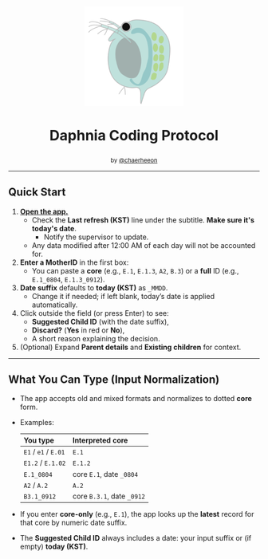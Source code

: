 <p align="center">
  <img src="app/assets/daphnia.svg" alt="Daphnia" width="200" />
</p>

<h1 align="center">Daphnia Coding Protocol</h1>
<p align="center"><sub>by <a href="https://github.com/chaerheeon">@chaerheeon</a></sub></p>

---

## Quick Start
1. [**Open the app.**](https://daphnia-coding-protocol.streamlit.app/) 
   - Check the **Last refresh (KST)** line under the subtitle. **Make sure it's today's date**.
     - Notify the supervisor to update.
   - Any data modified after 12:00 AM of each day will not be accounted for.
2. **Enter a MotherID** in the first box:
   - You can paste a **core** (e.g., `E.1`, `E.1.3`, `A2`, `B.3`) or a **full** ID (e.g., `E.1_0804`, `E.1.3_0912`).
3. **Date suffix** defaults to **today (KST)** as `_MMDD`. 
   - Change it if needed; if left blank, today’s date is applied automatically.
4. Click outside the field (or press Enter) to see:
   - **Suggested Child ID** (with the date suffix),
   - **Discard?** (**Yes** in red or **No**),
   - A short reason explaining the decision.
5. (Optional) Expand **Parent details** and **Existing children** for context.

---

## What You Can Type (Input Normalization)
- The app accepts old and mixed formats and normalizes to dotted **core** form.
- Examples:

  | You type                     | Interpreted core |
  |-----------------------------|------------------|
  | `E1` / `e1` / `E.01`        | `E.1`            |
  | `E1.2` / `E.1.02`           | `E.1.2`          |
  | `E.1_0804`                  | core `E.1`, date `_0804` |
  | `A2` / `A.2`                | `A.2`            |
  | `B3.1_0912`                 | core `B.3.1`, date `_0912` |

- If you enter **core-only** (e.g., `E.1`), the app looks up the **latest** record for that core by numeric date suffix.
- The **Suggested Child ID** always includes a date: your input suffix or (if empty) **today (KST)**.
